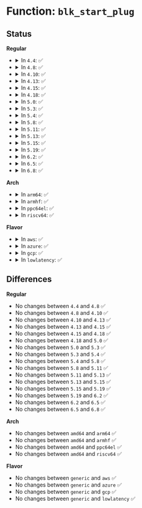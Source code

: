 # Function: <code>blk_start_plug</code>

## Status
<b>Regular</b>
<ul>
<li>
<details>
<summary>In <code>4.4</code>: ✅</summary>

```c
void blk_start_plug(struct blk_plug *plug);
```

**Collision:** Unique Global

**Inline:** No

**Transformation:** False

**Instances:**

```
In block/blk-core.c (ffffffff813b46d0)
Location: block/blk-core.c:3156
Inline: False
Direct callers:
  - mm/page-writeback.c:generic_writepages
  - mm/readahead.c:__do_page_cache_readahead
  - mm/vmscan.c:shrink_lruvec
  - mm/madvise.c:SyS_madvise
  - mm/madvise.c:SyS_madvise
  - mm/swap_state.c:swapin_readahead
  - mm/swap_state.c:swapin_readahead
  - fs/fs-writeback.c:wb_writeback
  - fs/buffer.c:sync_mapping_buffers
  - fs/block_dev.c:blkdev_write_iter
  - fs/direct-io.c:do_blockdev_direct_IO
  - fs/mpage.c:mpage_writepages
  - fs/aio.c:do_io_submit
  - fs/ext4/file.c:ext4_file_write_iter
  - fs/ext4/inode.c:ext4_writepages
  - fs/ext4/inode.c:ext4_writepages
  - fs/jbd2/commit.c:jbd2_journal_commit_transaction
  - fs/jbd2/checkpoint.c:jbd2_log_do_checkpoint
  - block/blk-lib.c:blkdev_issue_discard
  - block/blk-throttle.c:blk_throtl_dispatch_work_fn
  - drivers/md/md.c:md_do_sync
  - drivers/md/dm-kcopyd.c:do_work
```
**Symbols:**

```
ffffffff813b46d0-ffffffff813b4716: blk_start_plug (STB_GLOBAL)
```
</details>
</li>
<li>
<details>
<summary>In <code>4.8</code>: ✅</summary>

```c
void blk_start_plug(struct blk_plug *plug);
```

**Collision:** Unique Global

**Inline:** No

**Transformation:** False

**Instances:**

```
In block/blk-core.c (ffffffff813f83c0)
Location: block/blk-core.c:3128
Inline: False
Direct callers:
  - mm/page-writeback.c:generic_writepages
  - mm/readahead.c:__do_page_cache_readahead
  - mm/vmscan.c:shrink_node_memcg
  - mm/madvise.c:SyS_madvise
  - mm/madvise.c:SyS_madvise
  - mm/swap_state.c:swapin_readahead
  - mm/swap_state.c:swapin_readahead
  - fs/fs-writeback.c:wb_writeback
  - fs/buffer.c:sync_mapping_buffers
  - fs/direct-io.c:do_blockdev_direct_IO
  - fs/mpage.c:mpage_writepages
  - fs/aio.c:do_io_submit
  - fs/ext4/file.c:ext4_file_write_iter
  - fs/ext4/inode.c:ext4_writepages
  - fs/ext4/inode.c:ext4_writepages
  - fs/jbd2/commit.c:jbd2_journal_commit_transaction
  - fs/jbd2/checkpoint.c:jbd2_log_do_checkpoint
  - fs/jbd2/checkpoint.c:jbd2_log_do_checkpoint
  - block/blk-lib.c:blkdev_issue_discard
  - block/blk-throttle.c:blk_throtl_dispatch_work_fn
  - drivers/md/md.c:md_do_sync
  - drivers/md/dm-kcopyd.c:do_work
```
**Symbols:**

```
ffffffff813f83c0-ffffffff813f8406: blk_start_plug (STB_GLOBAL)
```
</details>
</li>
<li>
<details>
<summary>In <code>4.10</code>: ✅</summary>

```c
void blk_start_plug(struct blk_plug *plug);
```

**Collision:** Unique Global

**Inline:** No

**Transformation:** False

**Instances:**

```
In block/blk-core.c (ffffffff81411d90)
Location: block/blk-core.c:3128
Inline: False
Direct callers:
  - mm/page-writeback.c:generic_writepages
  - mm/readahead.c:__do_page_cache_readahead
  - mm/vmscan.c:shrink_node_memcg
  - mm/madvise.c:SyS_madvise
  - mm/madvise.c:SyS_madvise
  - mm/swap_state.c:swapin_readahead
  - mm/swap_state.c:swapin_readahead
  - fs/fs-writeback.c:wb_writeback
  - fs/buffer.c:sync_mapping_buffers
  - fs/block_dev.c:blkdev_direct_IO
  - fs/direct-io.c:do_blockdev_direct_IO
  - fs/mpage.c:mpage_writepages
  - fs/aio.c:do_io_submit
  - fs/iomap.c:iomap_dio_rw
  - fs/ext4/inode.c:ext4_writepages
  - fs/ext4/inode.c:ext4_writepages
  - fs/jbd2/commit.c:jbd2_journal_commit_transaction
  - fs/jbd2/checkpoint.c:jbd2_log_do_checkpoint
  - fs/jbd2/checkpoint.c:jbd2_log_do_checkpoint
  - block/blk-lib.c:blkdev_issue_zeroout
  - block/blk-lib.c:blkdev_issue_write_same
  - block/blk-lib.c:blkdev_issue_discard
  - block/blk-throttle.c:blk_throtl_dispatch_work_fn
  - drivers/md/md.c:md_do_sync
  - drivers/md/dm.c:__map_bio
  - drivers/md/dm-kcopyd.c:do_work
```
**Symbols:**

```
ffffffff81411d90-ffffffff81411dd6: blk_start_plug (STB_GLOBAL)
```
</details>
</li>
<li>
<details>
<summary>In <code>4.13</code>: ✅</summary>

```c
void blk_start_plug(struct blk_plug *plug);
```

**Collision:** Unique Global

**Inline:** No

**Transformation:** False

**Instances:**

```
In block/blk-core.c (ffffffff8141fbd0)
Location: block/blk-core.c:3231
Inline: False
Direct callers:
  - mm/page-writeback.c:do_writepages
  - mm/readahead.c:__do_page_cache_readahead
  - mm/vmscan.c:shrink_node_memcg
  - mm/madvise.c:SyS_madvise
  - mm/madvise.c:SyS_madvise
  - mm/swap_state.c:swapin_readahead
  - mm/swap_state.c:swapin_readahead
  - fs/fs-writeback.c:wb_writeback
  - fs/buffer.c:sync_mapping_buffers
  - fs/block_dev.c:blkdev_direct_IO
  - fs/direct-io.c:do_blockdev_direct_IO
  - fs/mpage.c:mpage_writepages
  - fs/aio.c:do_io_submit
  - fs/iomap.c:iomap_dio_rw
  - fs/ext4/inode.c:ext4_writepages
  - fs/ext4/inode.c:ext4_writepages
  - fs/jbd2/commit.c:jbd2_journal_commit_transaction
  - fs/jbd2/checkpoint.c:jbd2_log_do_checkpoint
  - block/blk-lib.c:blkdev_issue_zeroout
  - block/blk-lib.c:blkdev_issue_write_same
  - block/blk-lib.c:blkdev_issue_discard
  - block/blk-throttle.c:blk_throtl_dispatch_work_fn
  - drivers/md/md.c:md_do_sync
  - drivers/md/dm.c:__map_bio
  - drivers/md/dm-kcopyd.c:do_work
```
**Symbols:**

```
ffffffff8141fbd0-ffffffff8141fc16: blk_start_plug (STB_GLOBAL)
```
</details>
</li>
<li>
<details>
<summary>In <code>4.15</code>: ✅</summary>

```c
void blk_start_plug(struct blk_plug *plug);
```

**Collision:** Unique Global

**Inline:** No

**Transformation:** False

**Instances:**

```
In block/blk-core.c (ffffffff8144a740)
Location: block/blk-core.c:3455
Inline: False
Direct callers:
  - mm/page-writeback.c:do_writepages
  - mm/readahead.c:__do_page_cache_readahead
  - mm/vmscan.c:shrink_node_memcg
  - mm/madvise.c:SyS_madvise
  - mm/madvise.c:SyS_madvise
  - mm/swap_state.c:do_swap_page_readahead
  - mm/swap_state.c:swapin_readahead
  - fs/fs-writeback.c:wb_writeback
  - fs/buffer.c:sync_mapping_buffers
  - fs/block_dev.c:blkdev_direct_IO
  - fs/direct-io.c:do_blockdev_direct_IO
  - fs/mpage.c:mpage_writepages
  - fs/aio.c:do_io_submit
  - fs/iomap.c:iomap_dio_rw
  - fs/ext4/inode.c:ext4_writepages
  - fs/ext4/inode.c:ext4_writepages
  - fs/jbd2/commit.c:jbd2_journal_commit_transaction
  - fs/jbd2/checkpoint.c:jbd2_log_do_checkpoint
  - block/blk-lib.c:blkdev_issue_zeroout
  - block/blk-lib.c:blkdev_issue_zeroout
  - block/blk-lib.c:blkdev_issue_zeroout
  - block/blk-lib.c:blkdev_issue_write_same
  - block/blk-lib.c:blkdev_issue_discard
  - block/blk-throttle.c:blk_throtl_dispatch_work_fn
  - drivers/md/md.c:md_do_sync
  - drivers/md/dm.c:__map_bio
  - drivers/md/dm-kcopyd.c:do_work
```
**Symbols:**

```
ffffffff8144a740-ffffffff8144a786: blk_start_plug (STB_GLOBAL)
```
</details>
</li>
<li>
<details>
<summary>In <code>4.18</code>: ✅</summary>

```c
void blk_start_plug(struct blk_plug *plug);
```

**Collision:** Unique Global

**Inline:** No

**Transformation:** False

**Instances:**

```
In block/blk-core.c (ffffffff8147d9a0)
Location: block/blk-core.c:3592
Inline: False
Direct callers:
  - mm/page-writeback.c:do_writepages
  - mm/readahead.c:read_pages
  - mm/vmscan.c:shrink_node_memcg
  - mm/madvise.c:__ia32_sys_madvise
  - mm/madvise.c:__ia32_sys_madvise
  - mm/madvise.c:__x64_sys_madvise
  - mm/madvise.c:__x64_sys_madvise
  - mm/swap_state.c:swapin_readahead
  - mm/swap_state.c:swapin_readahead
  - mm/swap_state.c:swap_cluster_readahead
  - mm/swap_state.c:swap_cluster_readahead
  - fs/fs-writeback.c:wb_writeback
  - fs/buffer.c:sync_mapping_buffers
  - fs/block_dev.c:blkdev_direct_IO
  - fs/direct-io.c:do_blockdev_direct_IO
  - fs/mpage.c:mpage_writepages
  - fs/aio.c:__x32_compat_sys_io_submit
  - fs/aio.c:__ia32_compat_sys_io_submit
  - fs/aio.c:__ia32_sys_io_submit
  - fs/aio.c:__x64_sys_io_submit
  - fs/iomap.c:iomap_dio_rw
  - fs/ext4/inode.c:ext4_writepages
  - fs/jbd2/commit.c:jbd2_journal_commit_transaction
  - fs/jbd2/checkpoint.c:jbd2_log_do_checkpoint
  - block/blk-lib.c:blkdev_issue_zeroout
  - block/blk-lib.c:blkdev_issue_zeroout
  - block/blk-lib.c:blkdev_issue_zeroout
  - block/blk-lib.c:blkdev_issue_write_same
  - block/blk-lib.c:blkdev_issue_discard
  - block/blk-throttle.c:blk_throtl_dispatch_work_fn
  - drivers/md/md.c:md_do_sync
  - drivers/md/dm-kcopyd.c:do_work
```
**Symbols:**

```
ffffffff8147d9a0-ffffffff8147d9e6: blk_start_plug (STB_GLOBAL)
```
</details>
</li>
<li>
<details>
<summary>In <code>5.0</code>: ✅</summary>

```c
void blk_start_plug(struct blk_plug *plug);
```

**Collision:** Unique Global

**Inline:** No

**Transformation:** False

**Instances:**

```
In block/blk-core.c (ffffffff8149b090)
Location: block/blk-core.c:1707
Inline: False
Direct callers:
  - mm/page-writeback.c:do_writepages
  - mm/readahead.c:read_pages
  - mm/vmscan.c:shrink_node_memcg
  - mm/madvise.c:__ia32_sys_madvise
  - mm/madvise.c:__ia32_sys_madvise
  - mm/madvise.c:__x64_sys_madvise
  - mm/madvise.c:__x64_sys_madvise
  - mm/swap_state.c:swapin_readahead
  - mm/swap_state.c:swapin_readahead
  - mm/swap_state.c:swap_cluster_readahead
  - mm/swap_state.c:swap_cluster_readahead
  - fs/fs-writeback.c:wb_writeback
  - fs/buffer.c:sync_mapping_buffers
  - fs/block_dev.c:blkdev_direct_IO
  - fs/direct-io.c:do_blockdev_direct_IO
  - fs/mpage.c:mpage_writepages
  - fs/aio.c:__x32_compat_sys_io_submit
  - fs/aio.c:__ia32_compat_sys_io_submit
  - fs/aio.c:__ia32_sys_io_submit
  - fs/aio.c:__x64_sys_io_submit
  - fs/iomap.c:iomap_dio_rw
  - fs/ext4/inode.c:ext4_writepages
  - fs/jbd2/commit.c:jbd2_journal_commit_transaction
  - fs/jbd2/checkpoint.c:jbd2_log_do_checkpoint
  - block/blk-lib.c:blkdev_issue_zeroout
  - block/blk-lib.c:blkdev_issue_zeroout
  - block/blk-lib.c:blkdev_issue_zeroout
  - block/blk-lib.c:blkdev_issue_write_same
  - block/blk-lib.c:blkdev_issue_discard
  - block/blk-throttle.c:blk_throtl_dispatch_work_fn
  - block/blk-zoned.c:blkdev_reset_zones
  - drivers/md/md.c:md_do_sync
  - drivers/md/dm-kcopyd.c:do_work
```
**Symbols:**

```
ffffffff8149b090-ffffffff8149b0d4: blk_start_plug (STB_GLOBAL)
```
</details>
</li>
<li>
<details>
<summary>In <code>5.3</code>: ✅</summary>

```c
void blk_start_plug(struct blk_plug *plug);
```

**Collision:** Unique Global

**Inline:** No

**Transformation:** False

**Instances:**

```
In block/blk-core.c (ffffffff814c91c0)
Location: block/blk-core.c:1658
Inline: False
Direct callers:
  - mm/page-writeback.c:do_writepages
  - mm/readahead.c:read_pages
  - mm/vmscan.c:shrink_node_memcg
  - mm/madvise.c:__do_sys_madvise
  - mm/madvise.c:__do_sys_madvise
  - mm/swap_state.c:swapin_readahead
  - mm/swap_state.c:swapin_readahead
  - mm/swap_state.c:swap_cluster_readahead
  - fs/fs-writeback.c:wb_writeback
  - fs/buffer.c:sync_mapping_buffers
  - fs/block_dev.c:__blkdev_direct_IO
  - fs/direct-io.c:do_blockdev_direct_IO
  - fs/mpage.c:mpage_writepages
  - fs/aio.c:__x32_compat_sys_io_submit
  - fs/aio.c:__ia32_compat_sys_io_submit
  - fs/aio.c:__ia32_sys_io_submit
  - fs/aio.c:__x64_sys_io_submit
  - fs/io_uring.c:io_ring_submit
  - fs/io_uring.c:io_submit_sqes
  - fs/iomap/direct-io.c:iomap_dio_rw
  - fs/ext4/inode.c:ext4_writepages
  - fs/jbd2/commit.c:jbd2_journal_commit_transaction
  - fs/jbd2/checkpoint.c:__flush_batch
  - block/blk-lib.c:blkdev_issue_zeroout
  - block/blk-lib.c:blkdev_issue_zeroout
  - block/blk-lib.c:blkdev_issue_zeroout
  - block/blk-lib.c:blkdev_issue_write_same
  - block/blk-lib.c:blkdev_issue_discard
  - block/blk-throttle.c:blk_throtl_dispatch_work_fn
  - block/blk-zoned.c:blkdev_reset_zones
  - drivers/md/md.c:md_do_sync
  - drivers/md/dm-kcopyd.c:do_work
```
**Symbols:**

```
ffffffff814c91c0-ffffffff814c9204: blk_start_plug (STB_GLOBAL)
```
</details>
</li>
<li>
<details>
<summary>In <code>5.4</code>: ✅</summary>

```c
void blk_start_plug(struct blk_plug *plug);
```

**Collision:** Unique Global

**Inline:** No

**Transformation:** False

**Instances:**

```
In block/blk-core.c (ffffffff814e23a0)
Location: block/blk-core.c:1699
Inline: False
Direct callers:
  - mm/page-writeback.c:do_writepages
  - mm/readahead.c:read_pages
  - mm/vmscan.c:shrink_node_memcg
  - mm/madvise.c:__do_sys_madvise
  - mm/madvise.c:__do_sys_madvise
  - mm/swap_state.c:swapin_readahead
  - mm/swap_state.c:swapin_readahead
  - mm/swap_state.c:swap_cluster_readahead
  - fs/fs-writeback.c:wb_writeback
  - fs/buffer.c:sync_mapping_buffers
  - fs/block_dev.c:__blkdev_direct_IO
  - fs/direct-io.c:do_blockdev_direct_IO
  - fs/mpage.c:mpage_writepages
  - fs/aio.c:__x32_compat_sys_io_submit
  - fs/aio.c:__ia32_compat_sys_io_submit
  - fs/aio.c:__ia32_sys_io_submit
  - fs/aio.c:__x64_sys_io_submit
  - fs/io_uring.c:io_ring_submit
  - fs/io_uring.c:io_submit_sqes
  - fs/iomap/direct-io.c:iomap_dio_rw
  - fs/ext4/inode.c:__ext4_get_inode_loc
  - fs/ext4/inode.c:ext4_writepages
  - fs/jbd2/commit.c:jbd2_journal_commit_transaction
  - fs/jbd2/checkpoint.c:__flush_batch
  - block/blk-lib.c:blkdev_issue_zeroout
  - block/blk-lib.c:blkdev_issue_zeroout
  - block/blk-lib.c:blkdev_issue_zeroout
  - block/blk-lib.c:blkdev_issue_write_same
  - block/blk-lib.c:blkdev_issue_discard
  - block/blk-throttle.c:blk_throtl_dispatch_work_fn
  - block/blk-zoned.c:blkdev_reset_zones
  - drivers/md/md.c:md_do_sync
  - drivers/md/dm-kcopyd.c:do_work
```
**Symbols:**

```
ffffffff814e23a0-ffffffff814e23e4: blk_start_plug (STB_GLOBAL)
```
</details>
</li>
<li>
<details>
<summary>In <code>5.8</code>: ✅</summary>

```c
void blk_start_plug(struct blk_plug *plug);
```

**Collision:** Unique Global

**Inline:** No

**Transformation:** False

**Instances:**

```
In block/blk-core.c (ffffffff81541060)
Location: block/blk-core.c:1790
Inline: False
Direct callers:
  - mm/page-writeback.c:do_writepages
  - mm/readahead.c:read_pages
  - mm/vmscan.c:shrink_lruvec
  - mm/swap_state.c:swap_vma_readahead
  - mm/swap_state.c:swap_cluster_readahead
  - fs/fs-writeback.c:wb_workfn
  - fs/fs-writeback.c:wb_writeback
  - fs/buffer.c:fsync_buffers_list
  - fs/block_dev.c:blkdev_write_iter
  - fs/block_dev.c:__blkdev_direct_IO
  - fs/direct-io.c:do_blockdev_direct_IO
  - fs/mpage.c:mpage_writepages
  - fs/aio.c:__x32_compat_sys_io_submit
  - fs/aio.c:__ia32_compat_sys_io_submit
  - fs/aio.c:__ia32_sys_io_submit
  - fs/aio.c:__x64_sys_io_submit
  - fs/io_uring.c:io_submit_sqes
  - fs/iomap/direct-io.c:iomap_dio_rw
  - fs/ext4/inode.c:__ext4_get_inode_loc
  - fs/ext4/inode.c:ext4_writepages
  - fs/jbd2/commit.c:jbd2_journal_commit_transaction
  - fs/jbd2/checkpoint.c:__flush_batch
  - block/blk-lib.c:blkdev_issue_zeroout
  - block/blk-lib.c:blkdev_issue_zeroout
  - block/blk-lib.c:blkdev_issue_zeroout
  - block/blk-lib.c:blkdev_issue_write_same
  - block/blk-lib.c:blkdev_issue_discard
  - block/blk-throttle.c:blk_throtl_dispatch_work_fn
  - drivers/md/md.c:md_do_sync
  - drivers/md/dm-kcopyd.c:do_work
```
**Symbols:**

```
ffffffff81541060-ffffffff815410a4: blk_start_plug (STB_GLOBAL)
```
</details>
</li>
<li>
<details>
<summary>In <code>5.11</code>: ✅</summary>

```c
void blk_start_plug(struct blk_plug *plug);
```

**Collision:** Unique Global

**Inline:** No

**Transformation:** False

**Instances:**

```
In block/blk-core.c (ffffffff8155dcf0)
Location: block/blk-core.c:1684
Inline: False
Direct callers:
  - kernel/power/swap.c:load_image_lzo
  - kernel/power/swap.c:load_image
  - kernel/power/swap.c:save_image_lzo
  - kernel/power/swap.c:save_image
  - mm/page-writeback.c:do_writepages
  - mm/readahead.c:read_pages
  - mm/vmscan.c:shrink_lruvec
  - mm/swap_state.c:swap_vma_readahead
  - mm/swap_state.c:swap_cluster_readahead
  - fs/fs-writeback.c:wb_workfn
  - fs/fs-writeback.c:wb_writeback
  - fs/buffer.c:fsync_buffers_list
  - fs/block_dev.c:blkdev_write_iter
  - fs/block_dev.c:__blkdev_direct_IO
  - fs/direct-io.c:do_blockdev_direct_IO
  - fs/mpage.c:mpage_writepages
  - fs/aio.c:__x32_compat_sys_io_submit
  - fs/aio.c:__ia32_compat_sys_io_submit
  - fs/aio.c:__ia32_sys_io_submit
  - fs/aio.c:__x64_sys_io_submit
  - fs/io_uring.c:io_init_req
  - fs/iomap/direct-io.c:__iomap_dio_rw
  - fs/ext4/inode.c:__ext4_get_inode_loc
  - fs/ext4/inode.c:ext4_writepages
  - fs/ext4/mballoc.c:ext4_mb_prefetch
  - fs/ext4/fast_commit.c:ext4_fc_perform_commit
  - fs/jbd2/commit.c:jbd2_journal_commit_transaction
  - fs/jbd2/checkpoint.c:__flush_batch
  - block/blk-lib.c:blkdev_issue_zeroout
  - block/blk-lib.c:blkdev_issue_zeroout
  - block/blk-lib.c:blkdev_issue_zeroout
  - block/blk-lib.c:blkdev_issue_write_same
  - block/blk-lib.c:blkdev_issue_discard
  - block/blk-cgroup.c:blkg_async_bio_workfn
  - block/blk-throttle.c:blk_throtl_dispatch_work_fn
  - drivers/md/md.c:md_do_sync
  - drivers/md/dm-kcopyd.c:do_work
```
**Symbols:**

```
ffffffff8155dcf0-ffffffff8155dd31: blk_start_plug (STB_GLOBAL)
```
</details>
</li>
<li>
<details>
<summary>In <code>5.13</code>: ✅</summary>

```c
void blk_start_plug(struct blk_plug *plug);
```

**Collision:** Unique Global

**Inline:** No

**Transformation:** False

**Instances:**

```
In block/blk-core.c (ffffffff81566550)
Location: block/blk-core.c:1676
Inline: False
Direct callers:
  - kernel/power/swap.c:load_image_lzo
  - kernel/power/swap.c:load_image
  - kernel/power/swap.c:save_image_lzo
  - kernel/power/swap.c:save_image
  - mm/page-writeback.c:do_writepages
  - mm/readahead.c:read_pages
  - mm/vmscan.c:shrink_lruvec
  - mm/swap_state.c:swap_vma_readahead
  - mm/swap_state.c:swap_cluster_readahead
  - fs/fs-writeback.c:wb_workfn
  - fs/fs-writeback.c:wb_writeback
  - fs/buffer.c:fsync_buffers_list
  - fs/block_dev.c:blkdev_write_iter
  - fs/block_dev.c:__blkdev_direct_IO
  - fs/direct-io.c:do_blockdev_direct_IO
  - fs/mpage.c:mpage_writepages
  - fs/aio.c:__x32_compat_sys_io_submit
  - fs/aio.c:__ia32_compat_sys_io_submit
  - fs/aio.c:__ia32_sys_io_submit
  - fs/aio.c:__x64_sys_io_submit
  - fs/io_uring.c:io_init_req
  - fs/iomap/direct-io.c:__iomap_dio_rw
  - fs/ext4/inode.c:__ext4_get_inode_loc
  - fs/ext4/inode.c:ext4_writepages
  - fs/ext4/mballoc.c:ext4_mb_prefetch
  - fs/ext4/fast_commit.c:ext4_fc_perform_commit
  - fs/jbd2/commit.c:jbd2_journal_commit_transaction
  - fs/jbd2/checkpoint.c:__flush_batch
  - block/blk-lib.c:blkdev_issue_zeroout
  - block/blk-lib.c:blkdev_issue_zeroout
  - block/blk-lib.c:blkdev_issue_zeroout
  - block/blk-lib.c:blkdev_issue_write_same
  - block/blk-lib.c:blkdev_issue_discard
  - block/blk-cgroup.c:blkg_async_bio_workfn
  - block/blk-throttle.c:blk_throtl_dispatch_work_fn
  - drivers/md/md.c:md_do_sync
  - drivers/md/dm-kcopyd.c:do_work
```
**Symbols:**

```
ffffffff81566550-ffffffff81566591: blk_start_plug (STB_GLOBAL)
```
</details>
</li>
<li>
<details>
<summary>In <code>5.15</code>: ✅</summary>

```c
void blk_start_plug(struct blk_plug *plug);
```

**Collision:** Unique Global

**Inline:** No

**Transformation:** False

**Instances:**

```
In block/blk-core.c (ffffffff815ca970)
Location: block/blk-core.c:1662
Inline: False
Direct callers:
  - kernel/power/swap.c:load_image_lzo
  - kernel/power/swap.c:load_image
  - kernel/power/swap.c:save_image_lzo
  - kernel/power/swap.c:save_image
  - mm/page-writeback.c:do_writepages
  - mm/readahead.c:read_pages
  - mm/vmscan.c:shrink_lruvec
  - mm/swap_state.c:swap_vma_readahead
  - mm/swap_state.c:swap_cluster_readahead
  - fs/fs-writeback.c:wb_workfn
  - fs/fs-writeback.c:wb_writeback
  - fs/buffer.c:fsync_buffers_list
  - fs/direct-io.c:do_blockdev_direct_IO
  - fs/mpage.c:mpage_writepages
  - fs/aio.c:__x64_compat_sys_io_submit
  - fs/aio.c:__ia32_compat_sys_io_submit
  - fs/aio.c:__ia32_sys_io_submit
  - fs/aio.c:__x64_sys_io_submit
  - fs/io_uring.c:io_init_req
  - fs/iomap/direct-io.c:__iomap_dio_rw
  - fs/ext4/inode.c:__ext4_get_inode_loc
  - fs/ext4/inode.c:ext4_writepages
  - fs/ext4/mballoc.c:ext4_mb_prefetch
  - fs/ext4/fast_commit.c:ext4_fc_perform_commit
  - fs/jbd2/commit.c:jbd2_journal_commit_transaction
  - fs/jbd2/checkpoint.c:__flush_batch
  - block/fops.c:blkdev_write_iter
  - block/fops.c:__blkdev_direct_IO
  - block/blk-lib.c:blkdev_issue_zeroout
  - block/blk-lib.c:blkdev_issue_zeroout
  - block/blk-lib.c:blkdev_issue_zeroout
  - block/blk-lib.c:blkdev_issue_write_same
  - block/blk-lib.c:blkdev_issue_discard
  - block/blk-cgroup.c:blkg_async_bio_workfn
  - block/blk-throttle.c:blk_throtl_dispatch_work_fn
  - drivers/md/md.c:md_do_sync
  - drivers/md/dm-kcopyd.c:do_work
```
**Symbols:**

```
ffffffff815ca970-ffffffff815ca9b1: blk_start_plug (STB_GLOBAL)
```
</details>
</li>
<li>
<details>
<summary>In <code>5.19</code>: ✅</summary>

```c
void blk_start_plug(struct blk_plug *plug);
```

**Collision:** Unique Global

**Inline:** No

**Transformation:** False

**Instances:**

```
In block/blk-core.c (ffffffff816784a0)
Location: block/blk-core.c:1153
Inline: False
Direct callers:
  - kernel/power/swap.c:load_image_lzo
  - kernel/power/swap.c:load_image
  - kernel/power/swap.c:save_image_lzo
  - kernel/power/swap.c:save_image
  - mm/page-writeback.c:do_writepages
  - mm/readahead.c:read_pages
  - mm/vmscan.c:shrink_lruvec
  - mm/madvise.c:do_madvise
  - mm/madvise.c:do_madvise
  - mm/swap_state.c:swap_vma_readahead
  - mm/swap_state.c:swap_cluster_readahead
  - fs/fs-writeback.c:wb_workfn
  - fs/fs-writeback.c:wb_writeback
  - fs/buffer.c:fsync_buffers_list
  - fs/direct-io.c:__blockdev_direct_IO
  - fs/mpage.c:mpage_writepages
  - fs/aio.c:__ia32_compat_sys_io_submit
  - fs/aio.c:__ia32_sys_io_submit
  - fs/aio.c:__x64_sys_io_submit
  - fs/iomap/direct-io.c:__iomap_dio_rw
  - fs/ext4/inode.c:__ext4_get_inode_loc
  - fs/ext4/inode.c:ext4_writepages
  - fs/ext4/mballoc.c:ext4_mb_prefetch
  - fs/ext4/fast_commit.c:ext4_fc_perform_commit
  - fs/jbd2/commit.c:jbd2_journal_commit_transaction
  - fs/jbd2/checkpoint.c:__flush_batch
  - block/fops.c:blkdev_write_iter
  - block/fops.c:__blkdev_direct_IO
  - block/blk-lib.c:blkdev_issue_secure_erase
  - block/blk-lib.c:blkdev_issue_zeroout
  - block/blk-lib.c:blkdev_issue_zeroout
  - block/blk-lib.c:blkdev_issue_zeroout
  - block/blk-lib.c:blkdev_issue_discard
  - block/blk-cgroup.c:blkg_async_bio_workfn
  - block/blk-throttle.c:blk_throtl_dispatch_work_fn
  - drivers/md/md.c:md_do_sync
  - drivers/md/dm-kcopyd.c:do_work
```
**Symbols:**

```
ffffffff816784a0-ffffffff8167850c: blk_start_plug (STB_GLOBAL)
```
</details>
</li>
<li>
<details>
<summary>In <code>6.2</code>: ✅</summary>

```c
void blk_start_plug(struct blk_plug *plug);
```

**Collision:** Unique Global

**Inline:** No

**Transformation:** False

**Instances:**

```
In block/blk-core.c (ffffffff81734990)
Location: block/blk-core.c:1091
Inline: False
Direct callers:
  - kernel/power/swap.c:load_image_lzo
  - kernel/power/swap.c:load_image
  - kernel/power/swap.c:save_image_lzo
  - kernel/power/swap.c:save_image
  - mm/page-writeback.c:do_writepages
  - mm/readahead.c:read_pages
  - mm/vmscan.c:shrink_lruvec
  - mm/vmscan.c:lru_gen_seq_write
  - mm/vmscan.c:lru_gen_shrink_lruvec
  - mm/madvise.c:do_madvise
  - mm/madvise.c:do_madvise
  - mm/swap_state.c:swap_vma_readahead
  - mm/swap_state.c:swap_cluster_readahead
  - fs/fs-writeback.c:wb_workfn
  - fs/fs-writeback.c:wb_writeback
  - fs/buffer.c:fsync_buffers_list
  - fs/direct-io.c:__blockdev_direct_IO
  - fs/mpage.c:mpage_writepages
  - fs/aio.c:__ia32_compat_sys_io_submit
  - fs/aio.c:__ia32_sys_io_submit
  - fs/aio.c:__x64_sys_io_submit
  - fs/iomap/direct-io.c:__iomap_dio_rw
  - fs/ext4/inode.c:__ext4_get_inode_loc
  - fs/ext4/inode.c:ext4_do_writepages
  - fs/ext4/inode.c:ext4_do_writepages
  - fs/ext4/mballoc.c:ext4_mb_prefetch
  - fs/ext4/fast_commit.c:ext4_fc_perform_commit
  - fs/jbd2/commit.c:jbd2_journal_commit_transaction
  - fs/jbd2/checkpoint.c:__flush_batch
  - block/fops.c:blkdev_write_iter
  - block/fops.c:__blkdev_direct_IO
  - block/blk-lib.c:blkdev_issue_secure_erase
  - block/blk-lib.c:blkdev_issue_zeroout
  - block/blk-lib.c:blkdev_issue_zeroout
  - block/blk-lib.c:blkdev_issue_zeroout
  - block/blk-lib.c:blkdev_issue_discard
  - block/blk-cgroup.c:blkg_async_bio_workfn
  - block/blk-throttle.c:blk_throtl_dispatch_work_fn
  - drivers/md/md.c:md_do_sync
  - drivers/md/dm-kcopyd.c:do_work
```
**Symbols:**

```
ffffffff81734990-ffffffff817349fc: blk_start_plug (STB_GLOBAL)
```
</details>
</li>
<li>
<details>
<summary>In <code>6.5</code>: ✅</summary>

```c
void blk_start_plug(struct blk_plug *plug);
```

**Collision:** Unique Global

**Inline:** No

**Transformation:** False

**Instances:**

```
In block/blk-core.c (ffffffff8176e2c0)
Location: block/blk-core.c:1089
Inline: False
Direct callers:
  - kernel/power/swap.c:load_image_lzo
  - kernel/power/swap.c:load_image
  - kernel/power/swap.c:save_image_lzo
  - kernel/power/swap.c:save_image
  - mm/page-writeback.c:do_writepages
  - mm/readahead.c:read_pages
  - mm/vmscan.c:shrink_node
  - mm/vmscan.c:shrink_lruvec
  - mm/vmscan.c:shrink_lruvec
  - mm/vmscan.c:lru_gen_seq_write
  - mm/madvise.c:do_madvise
  - mm/madvise.c:do_madvise
  - mm/swap_state.c:swap_vma_readahead
  - mm/swap_state.c:swap_cluster_readahead
  - fs/fs-writeback.c:wb_workfn
  - fs/fs-writeback.c:wb_writeback
  - fs/buffer.c:fsync_buffers_list
  - fs/mpage.c:mpage_writepages
  - fs/direct-io.c:__blockdev_direct_IO
  - fs/aio.c:__ia32_compat_sys_io_submit
  - fs/aio.c:__ia32_sys_io_submit
  - fs/aio.c:__x64_sys_io_submit
  - fs/iomap/direct-io.c:__iomap_dio_rw
  - fs/ext4/inode.c:__ext4_get_inode_loc
  - fs/ext4/inode.c:ext4_do_writepages
  - fs/ext4/mballoc.c:ext4_mb_prefetch
  - fs/ext4/fast_commit.c:ext4_fc_perform_commit
  - fs/jbd2/commit.c:jbd2_journal_commit_transaction
  - fs/jbd2/checkpoint.c:__flush_batch
  - block/blk-lib.c:blkdev_issue_secure_erase
  - block/blk-lib.c:blkdev_issue_zeroout
  - block/blk-lib.c:blkdev_issue_zeroout
  - block/blk-lib.c:blkdev_issue_zeroout
  - block/blk-lib.c:blkdev_issue_discard
  - block/blk-cgroup.c:blkg_async_bio_workfn
  - block/blk-throttle.c:blk_throtl_dispatch_work_fn
  - drivers/md/md.c:md_do_sync
  - drivers/md/dm-kcopyd.c:do_work
```
**Symbols:**

```
ffffffff8176e2c0-ffffffff8176e323: blk_start_plug (STB_GLOBAL)
```
</details>
</li>
<li>
<details>
<summary>In <code>6.8</code>: ✅</summary>

```c
void blk_start_plug(struct blk_plug *plug);
```

**Collision:** Unique Global

**Inline:** No

**Transformation:** False

**Instances:**

```
In block/blk-core.c (ffffffff817b04e0)
Location: block/blk-core.c:1124
Inline: False
Direct callers:
  - kernel/power/swap.c:load_image_lzo
  - kernel/power/swap.c:load_image
  - kernel/power/swap.c:save_image_lzo
  - kernel/power/swap.c:save_image
  - mm/page-writeback.c:do_writepages
  - mm/readahead.c:read_pages
  - mm/vmscan.c:shrink_lruvec
  - mm/vmscan.c:shrink_lruvec
  - mm/vmscan.c:lru_gen_seq_write
  - mm/vmscan.c:lru_gen_shrink_node
  - mm/madvise.c:do_madvise
  - mm/madvise.c:do_madvise
  - mm/swap_state.c:swap_vma_readahead
  - mm/swap_state.c:swap_cluster_readahead
  - fs/fs-writeback.c:wb_workfn
  - fs/fs-writeback.c:wb_writeback
  - fs/buffer.c:fsync_buffers_list
  - fs/mpage.c:mpage_writepages
  - fs/direct-io.c:__blockdev_direct_IO
  - fs/aio.c:__ia32_compat_sys_io_submit
  - fs/aio.c:__ia32_sys_io_submit
  - fs/aio.c:__x64_sys_io_submit
  - fs/iomap/direct-io.c:__iomap_dio_rw
  - fs/ext4/inode.c:__ext4_get_inode_loc
  - fs/ext4/inode.c:ext4_do_writepages
  - fs/ext4/mballoc.c:ext4_mb_prefetch
  - fs/ext4/fast_commit.c:ext4_fc_perform_commit
  - fs/jbd2/commit.c:jbd2_journal_commit_transaction
  - fs/jbd2/checkpoint.c:__flush_batch
  - block/fops.c:blkdev_writepages
  - block/blk-lib.c:blkdev_issue_secure_erase
  - block/blk-lib.c:blkdev_issue_zeroout
  - block/blk-lib.c:blkdev_issue_zeroout
  - block/blk-lib.c:blkdev_issue_zeroout
  - block/blk-lib.c:blkdev_issue_discard
  - block/blk-cgroup.c:blkg_async_bio_workfn
  - block/blk-throttle.c:blk_throtl_dispatch_work_fn
  - drivers/md/md.c:md_do_sync
  - drivers/md/dm-kcopyd.c:do_work
```
**Symbols:**

```
ffffffff817b04e0-ffffffff817b0543: blk_start_plug (STB_GLOBAL)
```
</details>
</li>
</ul>
<b>Arch</b>
<ul>
<li>
<details>
<summary>In <code>arm64</code>: ✅</summary>

```c
void blk_start_plug(struct blk_plug *plug);
```

**Collision:** Unique Global

**Inline:** No

**Transformation:** False

**Instances:**

```
In block/blk-core.c (ffff8000105df708)
Location: block/blk-core.c:1699
Inline: False
Direct callers:
  - mm/page-writeback.c:do_writepages
  - mm/readahead.c:read_pages
  - mm/vmscan.c:shrink_node_memcg
  - mm/madvise.c:__arm64_sys_madvise
  - mm/madvise.c:__arm64_sys_madvise
  - mm/swap_state.c:swapin_readahead
  - mm/swap_state.c:swapin_readahead
  - mm/swap_state.c:swap_cluster_readahead
  - fs/fs-writeback.c:wb_writeback
  - fs/buffer.c:sync_mapping_buffers
  - fs/block_dev.c:blkdev_direct_IO
  - fs/direct-io.c:do_blockdev_direct_IO
  - fs/mpage.c:mpage_writepages
  - fs/aio.c:__arm64_compat_sys_io_submit
  - fs/aio.c:__arm64_sys_io_submit
  - fs/io_uring.c:io_ring_submit
  - fs/io_uring.c:io_submit_sqes
  - fs/iomap/direct-io.c:iomap_dio_rw
  - fs/ext4/inode.c:__ext4_get_inode_loc
  - fs/ext4/inode.c:ext4_writepages
  - fs/jbd2/commit.c:jbd2_journal_commit_transaction
  - fs/jbd2/checkpoint.c:__flush_batch
  - block/blk-lib.c:blkdev_issue_zeroout
  - block/blk-lib.c:blkdev_issue_zeroout
  - block/blk-lib.c:blkdev_issue_zeroout
  - block/blk-lib.c:blkdev_issue_write_same
  - block/blk-lib.c:blkdev_issue_discard
  - block/blk-throttle.c:blk_throtl_dispatch_work_fn
  - block/blk-zoned.c:blkdev_reset_zones
  - drivers/md/md.c:md_do_sync
  - drivers/md/dm-kcopyd.c:do_work
```
**Symbols:**

```
ffff8000105df708-ffff8000105df758: blk_start_plug (STB_GLOBAL)
```
</details>
</li>
<li>
<details>
<summary>In <code>armhf</code>: ✅</summary>

```c
void blk_start_plug(struct blk_plug *plug);
```

**Collision:** Unique Global

**Inline:** No

**Transformation:** False

**Instances:**

```
In block/blk-core.c (c078c4d4)
Location: block/blk-core.c:1699
Inline: False
Direct callers:
  - mm/page-writeback.c:do_writepages
  - mm/readahead.c:read_pages
  - mm/vmscan.c:shrink_node_memcg
  - mm/madvise.c:__se_sys_madvise
  - mm/madvise.c:__se_sys_madvise
  - mm/swap_state.c:swapin_readahead
  - mm/swap_state.c:swap_cluster_readahead
  - fs/fs-writeback.c:wb_workfn
  - fs/fs-writeback.c:wb_writeback
  - fs/buffer.c:fsync_buffers_list
  - fs/block_dev.c:__blkdev_direct_IO
  - fs/direct-io.c:do_blockdev_direct_IO
  - fs/mpage.c:mpage_writepages
  - fs/aio.c:__se_sys_io_submit
  - fs/io_uring.c:io_ring_submit
  - fs/io_uring.c:io_submit_sqes
  - fs/iomap/direct-io.c:iomap_dio_rw
  - fs/ext4/inode.c:__ext4_get_inode_loc
  - fs/ext4/inode.c:ext4_writepages
  - fs/jbd2/commit.c:jbd2_journal_commit_transaction
  - fs/jbd2/checkpoint.c:__flush_batch
  - block/blk-lib.c:blkdev_issue_zeroout
  - block/blk-lib.c:blkdev_issue_zeroout
  - block/blk-lib.c:blkdev_issue_zeroout
  - block/blk-lib.c:blkdev_issue_write_same
  - block/blk-lib.c:blkdev_issue_discard
  - block/blk-throttle.c:blk_throtl_dispatch_work_fn
  - block/blk-zoned.c:blkdev_reset_zones
  - drivers/md/md.c:md_do_sync
  - drivers/md/dm-kcopyd.c:do_work
```
**Symbols:**

```
c078c4d4-c078c528: blk_start_plug (STB_GLOBAL)
```
</details>
</li>
<li>
<details>
<summary>In <code>ppc64el</code>: ✅</summary>

```c
void blk_start_plug(struct blk_plug *plug);
```

**Collision:** Unique Global

**Inline:** No

**Transformation:** False

**Instances:**

```
In block/blk-core.c (c0000000007719d0)
Location: block/blk-core.c:1699
Inline: False
Direct callers:
  - mm/page-writeback.c:do_writepages
  - mm/readahead.c:read_pages
  - mm/vmscan.c:shrink_node_memcg
  - mm/madvise.c:__se_sys_madvise
  - mm/madvise.c:__se_sys_madvise
  - mm/swap_state.c:swapin_readahead
  - mm/swap_state.c:swapin_readahead
  - mm/swap_state.c:swap_cluster_readahead
  - fs/fs-writeback.c:wb_writeback
  - fs/buffer.c:sync_mapping_buffers
  - fs/block_dev.c:blkdev_direct_IO
  - fs/direct-io.c:do_blockdev_direct_IO
  - fs/mpage.c:mpage_writepages
  - fs/aio.c:__se_compat_sys_io_submit
  - fs/aio.c:__se_sys_io_submit
  - fs/io_uring.c:io_ring_submit
  - fs/io_uring.c:io_submit_sqes
  - fs/iomap/direct-io.c:iomap_dio_rw
  - fs/ext4/inode.c:__ext4_get_inode_loc
  - fs/ext4/inode.c:ext4_writepages
  - fs/jbd2/commit.c:jbd2_journal_commit_transaction
  - fs/jbd2/checkpoint.c:__flush_batch
  - block/blk-lib.c:blkdev_issue_zeroout
  - block/blk-lib.c:blkdev_issue_zeroout
  - block/blk-lib.c:blkdev_issue_zeroout
  - block/blk-lib.c:blkdev_issue_write_same
  - block/blk-lib.c:blkdev_issue_discard
  - block/blk-throttle.c:blk_throtl_dispatch_work_fn
  - block/blk-zoned.c:blkdev_reset_zones
  - drivers/md/md.c:md_do_sync
  - drivers/md/dm-kcopyd.c:do_work
```
**Symbols:**

```
c0000000007719d0-c000000000771a10: blk_start_plug (STB_GLOBAL)
```
</details>
</li>
<li>
<details>
<summary>In <code>riscv64</code>: ✅</summary>

```c
void blk_start_plug(struct blk_plug *plug);
```

**Collision:** Unique Global

**Inline:** No

**Transformation:** False

**Instances:**

```
In block/blk-core.c (ffffffe000422118)
Location: block/blk-core.c:1699
Inline: False
Direct callers:
  - mm/page-writeback.c:do_writepages
  - mm/readahead.c:read_pages
  - mm/vmscan.c:shrink_node_memcg
  - mm/madvise.c:__se_sys_madvise
  - mm/madvise.c:__se_sys_madvise
  - mm/swap_state.c:swapin_readahead
  - mm/swap_state.c:swapin_readahead
  - mm/swap_state.c:swap_cluster_readahead
  - fs/fs-writeback.c:wb_writeback
  - fs/buffer.c:sync_mapping_buffers
  - fs/block_dev.c:blkdev_direct_IO
  - fs/direct-io.c:do_blockdev_direct_IO
  - fs/mpage.c:mpage_writepages
  - fs/aio.c:__se_sys_io_submit
  - fs/io_uring.c:io_ring_submit
  - fs/io_uring.c:io_submit_sqes
  - fs/iomap/direct-io.c:iomap_dio_rw
  - fs/ext4/inode.c:__ext4_get_inode_loc
  - fs/ext4/inode.c:ext4_writepages
  - fs/jbd2/commit.c:jbd2_journal_commit_transaction
  - fs/jbd2/checkpoint.c:__flush_batch
  - block/blk-lib.c:blkdev_issue_zeroout
  - block/blk-lib.c:blkdev_issue_zeroout
  - block/blk-lib.c:blkdev_issue_zeroout
  - block/blk-lib.c:blkdev_issue_write_same
  - block/blk-lib.c:blkdev_issue_discard
  - block/blk-throttle.c:blk_throtl_dispatch_work_fn
  - block/blk-zoned.c:blkdev_reset_zones
  - drivers/md/md.c:md_do_sync
  - drivers/md/dm-kcopyd.c:do_work
```
**Symbols:**

```
ffffffe000422118-ffffffe000422156: blk_start_plug (STB_GLOBAL)
```
</details>
</li>
</ul>
<b>Flavor</b>
<ul>
<li>
<details>
<summary>In <code>aws</code>: ✅</summary>

```c
void blk_start_plug(struct blk_plug *plug);
```

**Collision:** Unique Global

**Inline:** No

**Transformation:** False

**Instances:**

```
In block/blk-core.c (ffffffff814da980)
Location: block/blk-core.c:1699
Inline: False
Direct callers:
  - mm/page-writeback.c:do_writepages
  - mm/readahead.c:read_pages
  - mm/vmscan.c:shrink_node_memcg
  - mm/madvise.c:__do_sys_madvise
  - mm/madvise.c:__do_sys_madvise
  - mm/swap_state.c:swapin_readahead
  - mm/swap_state.c:swapin_readahead
  - mm/swap_state.c:swap_cluster_readahead
  - fs/fs-writeback.c:wb_writeback
  - fs/buffer.c:sync_mapping_buffers
  - fs/block_dev.c:__blkdev_direct_IO
  - fs/direct-io.c:do_blockdev_direct_IO
  - fs/mpage.c:mpage_writepages
  - fs/aio.c:__x32_compat_sys_io_submit
  - fs/aio.c:__ia32_compat_sys_io_submit
  - fs/aio.c:__ia32_sys_io_submit
  - fs/aio.c:__x64_sys_io_submit
  - fs/io_uring.c:io_ring_submit
  - fs/io_uring.c:io_submit_sqes
  - fs/iomap/direct-io.c:iomap_dio_rw
  - fs/ext4/inode.c:__ext4_get_inode_loc
  - fs/ext4/inode.c:ext4_writepages
  - fs/jbd2/commit.c:jbd2_journal_commit_transaction
  - fs/jbd2/checkpoint.c:__flush_batch
  - block/blk-lib.c:blkdev_issue_zeroout
  - block/blk-lib.c:blkdev_issue_zeroout
  - block/blk-lib.c:blkdev_issue_zeroout
  - block/blk-lib.c:blkdev_issue_write_same
  - block/blk-lib.c:blkdev_issue_discard
  - block/blk-throttle.c:blk_throtl_dispatch_work_fn
  - block/blk-zoned.c:blkdev_reset_zones
  - drivers/md/md.c:md_do_sync
  - drivers/md/dm-kcopyd.c:do_work
```
**Symbols:**

```
ffffffff814da980-ffffffff814da9c4: blk_start_plug (STB_GLOBAL)
```
</details>
</li>
<li>
<details>
<summary>In <code>azure</code>: ✅</summary>

```c
void blk_start_plug(struct blk_plug *plug);
```

**Collision:** Unique Global

**Inline:** No

**Transformation:** False

**Instances:**

```
In block/blk-core.c (ffffffff814cb330)
Location: block/blk-core.c:1699
Inline: False
Direct callers:
  - mm/page-writeback.c:do_writepages
  - mm/readahead.c:read_pages
  - mm/vmscan.c:shrink_node_memcg
  - mm/madvise.c:__do_sys_madvise
  - mm/madvise.c:__do_sys_madvise
  - mm/swap_state.c:swapin_readahead
  - mm/swap_state.c:swapin_readahead
  - mm/swap_state.c:swap_cluster_readahead
  - fs/fs-writeback.c:wb_writeback
  - fs/buffer.c:sync_mapping_buffers
  - fs/block_dev.c:__blkdev_direct_IO
  - fs/direct-io.c:do_blockdev_direct_IO
  - fs/mpage.c:mpage_writepages
  - fs/aio.c:__x32_compat_sys_io_submit
  - fs/aio.c:__ia32_compat_sys_io_submit
  - fs/aio.c:__ia32_sys_io_submit
  - fs/aio.c:__x64_sys_io_submit
  - fs/io_uring.c:io_ring_submit
  - fs/io_uring.c:io_submit_sqes
  - fs/iomap/direct-io.c:iomap_dio_rw
  - fs/ext4/inode.c:__ext4_get_inode_loc
  - fs/ext4/inode.c:ext4_writepages
  - fs/jbd2/commit.c:jbd2_journal_commit_transaction
  - fs/jbd2/checkpoint.c:__flush_batch
  - block/blk-lib.c:blkdev_issue_zeroout
  - block/blk-lib.c:blkdev_issue_zeroout
  - block/blk-lib.c:blkdev_issue_zeroout
  - block/blk-lib.c:blkdev_issue_write_same
  - block/blk-lib.c:blkdev_issue_discard
  - block/blk-throttle.c:blk_throtl_dispatch_work_fn
  - block/blk-zoned.c:blkdev_reset_zones
  - drivers/md/md.c:md_do_sync
  - drivers/md/dm-kcopyd.c:do_work
```
**Symbols:**

```
ffffffff814cb330-ffffffff814cb374: blk_start_plug (STB_GLOBAL)
```
</details>
</li>
<li>
<details>
<summary>In <code>gcp</code>: ✅</summary>

```c
void blk_start_plug(struct blk_plug *plug);
```

**Collision:** Unique Global

**Inline:** No

**Transformation:** False

**Instances:**

```
In block/blk-core.c (ffffffff814d6a10)
Location: block/blk-core.c:1699
Inline: False
Direct callers:
  - mm/page-writeback.c:do_writepages
  - mm/readahead.c:read_pages
  - mm/vmscan.c:shrink_node_memcg
  - mm/madvise.c:__do_sys_madvise
  - mm/madvise.c:__do_sys_madvise
  - mm/swap_state.c:swapin_readahead
  - mm/swap_state.c:swapin_readahead
  - mm/swap_state.c:swap_cluster_readahead
  - fs/fs-writeback.c:wb_writeback
  - fs/buffer.c:sync_mapping_buffers
  - fs/block_dev.c:__blkdev_direct_IO
  - fs/direct-io.c:do_blockdev_direct_IO
  - fs/mpage.c:mpage_writepages
  - fs/aio.c:__x32_compat_sys_io_submit
  - fs/aio.c:__ia32_compat_sys_io_submit
  - fs/aio.c:__ia32_sys_io_submit
  - fs/aio.c:__x64_sys_io_submit
  - fs/io_uring.c:io_ring_submit
  - fs/io_uring.c:io_submit_sqes
  - fs/iomap/direct-io.c:iomap_dio_rw
  - fs/ext4/inode.c:__ext4_get_inode_loc
  - fs/ext4/inode.c:ext4_writepages
  - fs/jbd2/commit.c:jbd2_journal_commit_transaction
  - fs/jbd2/checkpoint.c:__flush_batch
  - block/blk-lib.c:blkdev_issue_zeroout
  - block/blk-lib.c:blkdev_issue_zeroout
  - block/blk-lib.c:blkdev_issue_zeroout
  - block/blk-lib.c:blkdev_issue_write_same
  - block/blk-lib.c:blkdev_issue_discard
  - block/blk-throttle.c:blk_throtl_dispatch_work_fn
  - block/blk-zoned.c:blkdev_reset_zones
  - drivers/md/md.c:md_do_sync
  - drivers/md/dm-kcopyd.c:do_work
```
**Symbols:**

```
ffffffff814d6a10-ffffffff814d6a54: blk_start_plug (STB_GLOBAL)
```
</details>
</li>
<li>
<details>
<summary>In <code>lowlatency</code>: ✅</summary>

```c
void blk_start_plug(struct blk_plug *plug);
```

**Collision:** Unique Global

**Inline:** No

**Transformation:** False

**Instances:**

```
In block/blk-core.c (ffffffff814ef620)
Location: block/blk-core.c:1699
Inline: False
Direct callers:
  - mm/page-writeback.c:do_writepages
  - mm/readahead.c:read_pages
  - mm/vmscan.c:shrink_node_memcg
  - mm/madvise.c:__do_sys_madvise
  - mm/madvise.c:__do_sys_madvise
  - mm/swap_state.c:swapin_readahead
  - mm/swap_state.c:swapin_readahead
  - mm/swap_state.c:swap_cluster_readahead
  - fs/fs-writeback.c:wb_writeback
  - fs/buffer.c:sync_mapping_buffers
  - fs/block_dev.c:__blkdev_direct_IO
  - fs/direct-io.c:do_blockdev_direct_IO
  - fs/mpage.c:mpage_writepages
  - fs/aio.c:__x32_compat_sys_io_submit
  - fs/aio.c:__ia32_compat_sys_io_submit
  - fs/aio.c:__ia32_sys_io_submit
  - fs/aio.c:__x64_sys_io_submit
  - fs/io_uring.c:io_ring_submit
  - fs/io_uring.c:io_submit_sqes
  - fs/iomap/direct-io.c:iomap_dio_rw
  - fs/ext4/inode.c:__ext4_get_inode_loc
  - fs/ext4/inode.c:ext4_writepages
  - fs/jbd2/commit.c:jbd2_journal_commit_transaction
  - fs/jbd2/checkpoint.c:__flush_batch
  - block/blk-lib.c:blkdev_issue_zeroout
  - block/blk-lib.c:blkdev_issue_zeroout
  - block/blk-lib.c:blkdev_issue_zeroout
  - block/blk-lib.c:blkdev_issue_write_same
  - block/blk-lib.c:blkdev_issue_discard
  - block/blk-throttle.c:blk_throtl_dispatch_work_fn
  - block/blk-zoned.c:blkdev_reset_zones
  - drivers/md/md.c:md_do_sync
  - drivers/md/dm-kcopyd.c:do_work
```
**Symbols:**

```
ffffffff814ef620-ffffffff814ef664: blk_start_plug (STB_GLOBAL)
```
</details>
</li>
</ul>

## Differences
<b>Regular</b>
<ul>
<li>
No changes between <code>4.4</code> and <code>4.8</code> ✅
</li>
<li>
No changes between <code>4.8</code> and <code>4.10</code> ✅
</li>
<li>
No changes between <code>4.10</code> and <code>4.13</code> ✅
</li>
<li>
No changes between <code>4.13</code> and <code>4.15</code> ✅
</li>
<li>
No changes between <code>4.15</code> and <code>4.18</code> ✅
</li>
<li>
No changes between <code>4.18</code> and <code>5.0</code> ✅
</li>
<li>
No changes between <code>5.0</code> and <code>5.3</code> ✅
</li>
<li>
No changes between <code>5.3</code> and <code>5.4</code> ✅
</li>
<li>
No changes between <code>5.4</code> and <code>5.8</code> ✅
</li>
<li>
No changes between <code>5.8</code> and <code>5.11</code> ✅
</li>
<li>
No changes between <code>5.11</code> and <code>5.13</code> ✅
</li>
<li>
No changes between <code>5.13</code> and <code>5.15</code> ✅
</li>
<li>
No changes between <code>5.15</code> and <code>5.19</code> ✅
</li>
<li>
No changes between <code>5.19</code> and <code>6.2</code> ✅
</li>
<li>
No changes between <code>6.2</code> and <code>6.5</code> ✅
</li>
<li>
No changes between <code>6.5</code> and <code>6.8</code> ✅
</li>
</ul>
<b>Arch</b>
<ul>
<li>
No changes between <code>amd64</code> and <code>arm64</code> ✅
</li>
<li>
No changes between <code>amd64</code> and <code>armhf</code> ✅
</li>
<li>
No changes between <code>amd64</code> and <code>ppc64el</code> ✅
</li>
<li>
No changes between <code>amd64</code> and <code>riscv64</code> ✅
</li>
</ul>
<b>Flavor</b>
<ul>
<li>
No changes between <code>generic</code> and <code>aws</code> ✅
</li>
<li>
No changes between <code>generic</code> and <code>azure</code> ✅
</li>
<li>
No changes between <code>generic</code> and <code>gcp</code> ✅
</li>
<li>
No changes between <code>generic</code> and <code>lowlatency</code> ✅
</li>
</ul>
